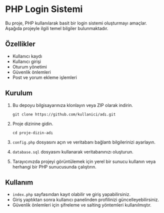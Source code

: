 # PHP Login Sistemi

Bu proje, PHP kullanılarak basit bir login sistemi oluşturmayı amaçlar. Aşağıda projeyle ilgili temel bilgiler bulunmaktadır.

## Özellikler

- Kullanıcı kaydı
- Kullanıcı girişi
- Oturum yönetimi
- Güvenlik önlemleri
- Post ve yorum ekleme işlemleri

## Kurulum

1. Bu depoyu bilgisayarınıza klonlayın veya ZIP olarak indirin.
    ```
    git clone https://github.com/kullanici/adı.git
    ```

2. Proje dizinine gidin.
    ```
    cd proje-dizin-adı
    ```

3. `config.php` dosyasını açın ve veritabanı bağlantı bilgilerinizi ayarlayın.

4. `database.sql` dosyasını kullanarak veritabanınızı oluşturun.

5. Tarayıcınızda projeyi görüntülemek için yerel bir sunucu kullanın veya herhangi bir PHP sunucusunda çalıştırın.

## Kullanım

- `index.php` sayfasından kayıt olabilir ve giriş yapabilirsiniz.
- Giriş yaptıktan sonra kullanıcı panelinden profilinizi güncelleyebilirsiniz.
- Güvenlik önlemleri için şifreleme ve salting yöntemleri kullanılmıştır.
